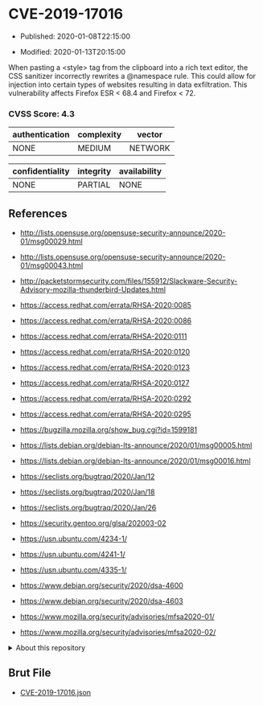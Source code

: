 # CVE-2019-17016

- Published: 2020-01-08T22:15:00

- Modified: 2020-01-13T20:15:00

When pasting a &lt;style&gt; tag from the clipboard into a rich text editor, the CSS sanitizer incorrectly rewrites a @namespace rule. This could allow for injection into certain types of websites resulting in data exfiltration. This vulnerability affects Firefox ESR < 68.4 and Firefox < 72.

### CVSS Score: **4.3**

| authentication | complexity | vector |
| --- | --- | --- |
| NONE | MEDIUM | NETWORK |

| confidentiality | integrity | availability |
| --- | --- | --- |
| NONE | PARTIAL | NONE |

## References

* http://lists.opensuse.org/opensuse-security-announce/2020-01/msg00029.html

* http://lists.opensuse.org/opensuse-security-announce/2020-01/msg00043.html

* http://packetstormsecurity.com/files/155912/Slackware-Security-Advisory-mozilla-thunderbird-Updates.html

* https://access.redhat.com/errata/RHSA-2020:0085

* https://access.redhat.com/errata/RHSA-2020:0086

* https://access.redhat.com/errata/RHSA-2020:0111

* https://access.redhat.com/errata/RHSA-2020:0120

* https://access.redhat.com/errata/RHSA-2020:0123

* https://access.redhat.com/errata/RHSA-2020:0127

* https://access.redhat.com/errata/RHSA-2020:0292

* https://access.redhat.com/errata/RHSA-2020:0295

* https://bugzilla.mozilla.org/show_bug.cgi?id=1599181

* https://lists.debian.org/debian-lts-announce/2020/01/msg00005.html

* https://lists.debian.org/debian-lts-announce/2020/01/msg00016.html

* https://seclists.org/bugtraq/2020/Jan/12

* https://seclists.org/bugtraq/2020/Jan/18

* https://seclists.org/bugtraq/2020/Jan/26

* https://security.gentoo.org/glsa/202003-02

* https://usn.ubuntu.com/4234-1/

* https://usn.ubuntu.com/4241-1/

* https://usn.ubuntu.com/4335-1/

* https://www.debian.org/security/2020/dsa-4600

* https://www.debian.org/security/2020/dsa-4603

* https://www.mozilla.org/security/advisories/mfsa2020-01/

* https://www.mozilla.org/security/advisories/mfsa2020-02/

<details>
<summary>About this repository</summary> 

  This repository is part of the project [Live Hack CVE](https://github.com/Live-Hack-CVE). Main website can be found [www.live-hack.org](https://www.live-hack.org) 
  
  Made by [Sn0wAlice](https://github.com/Sn0wAlice) for the people that care about security and need to have a feed of the latest CVEs. Hope you enjoy it, don't forget to star the repo and follow me on [Twitter](https://twitter.com/Sn0wAlice) and [Github](https://github.com/Sn0wAlice). And that is my [personnal website](https://www.alice-snow.me/)

  - [Home Page](https://github.com/Live-Hack-CVE)
  - [Framework](https://github.com/Live-Hack-CVE/cve-framework)
  - [CVE database](https://github.com/Live-Hack-CVE/full_database)
  - [Changelog](https://github.com/Live-Hack-CVE/Changelog)
</details>

## Brut File

* [CVE-2019-17016.json](https://raw.githubusercontent.com/Live-Hack-CVE/full_database/main/cves/2019/CVE-2019-17016.json)

